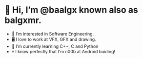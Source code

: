 # 👋 Hi, I’m @baalgx known also as balgxmr.
- 👀 I’m interested in Software Engineering.
- 🖥️ I love to work at VFX, GFX and drawing.
- 🌱 I’m currently learning C++, C and Python
- 💀 I know perfectly that I'm n00b at Android buiding! 


<!---
baalgx/baalgx is a ✨ special ✨ repository because its `README.md` (this file) appears on your GitHub profile.
You can click the Preview link to take a look at your changes.
--->
